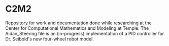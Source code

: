 # C2M2
Repository for work and documentation done while researching at the Center for Computational Mathematics and Modeling at Temple.
The Aidan_Steering file is an (in-progress) implementation of a PID controller for Dr. Seibold's new four-wheel robot model.
